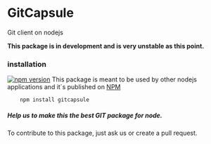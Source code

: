 # GitCapsule
Git client on nodejs

**This package is in development and is very unstable as this point.**

### installation
[![npm version](https://badge.fury.io/js/gitcapsule.svg)](https://badge.fury.io/js/gitcapsule)
This package is meant to be used by other nodejs applications and it´s published on [NPM](https://www.npmjs.com/package/gitcapsule)

        npm install gitcapsule

##### Help us to make this the best GIT package for node.
To contribute to this package, just ask us or create a pull request.